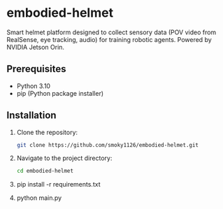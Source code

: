 # embodied-helmet
Smart helmet platform designed to collect sensory data (POV video from RealSense, eye tracking, audio) for training robotic agents. Powered by NVIDIA Jetson Orin.

## Prerequisites

- Python 3.10
- pip (Python package installer)

## Installation

1. Clone the repository:
   ```bash
   git clone https://github.com/smoky1126/embodied-helmet.git

3. Navigate to the project directory:
   ```bash
   cd embodied-helmet

5. pip install -r requirements.txt

6. python main.py

